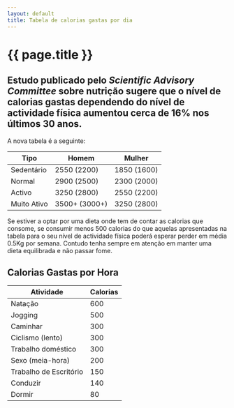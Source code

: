```yaml
---
layout: default
title: Tabela de calorias gastas por dia
---
```


# {{ page.title }}

## Estudo publicado pelo _Scientific Advisory Committee_ sobre nutrição sugere que o nível de calorias gastas dependendo do nível de actividade física aumentou cerca de 16% nos últimos 30 anos.

A nova tabela é a seguinte:

Tipo        | Homem         | Mulher
------------|---------------|-------------
Sedentário  | 2550 (2200)   | 1850 (1600)
Normal      | 2900 (2500)   | 2300 (2000)
Activo      | 3250 (2800)   | 2550 (2200)
Muito Ativo | 3500+ (3000+) | 3250 (2800)

Se estiver a optar por uma dieta onde tem de contar as calorias que consome, se consumir menos 500 calorias do que aquelas apresentadas na tabela para o seu nível de actividade física poderá esperar perder em média 0.5Kg por semana. Contudo tenha sempre em atenção em manter uma dieta equilibrada e não passar fome.

## Calorias Gastas por Hora

Atividade              | Calorias
-----------------------|----------
Natação                | 600
Jogging                | 500
Caminhar               | 300
Ciclismo (lento)       | 300
Trabalho doméstico     | 300
Sexo (meia-hora)       | 200
Trabalho de Escritório | 150
Conduzir               | 140
Dormir                 | 80